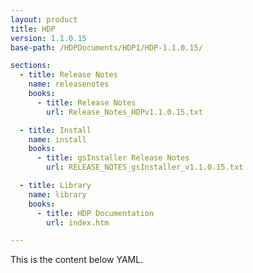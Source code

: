 ```yaml
---
layout: product
title: HDP
version: 1.1.0.15
base-path: /HDPDocuments/HDP1/HDP-1.1.0.15/

sections:
  - title: Release Notes
    name: releasenotes
    books:
      - title: Release Notes
        url: Release_Notes_HDPv1.1.0.15.txt

  - title: Install
    name: install
    books:
      - title: gsInstaller Release Notes
        url: RELEASE_NOTES_gsInstaller_v1.1.0.15.txt

  - title: Library
    name: library
    books:
      - title: HDP Documentation
        url: index.htm

---
```


This is the content below YAML.
